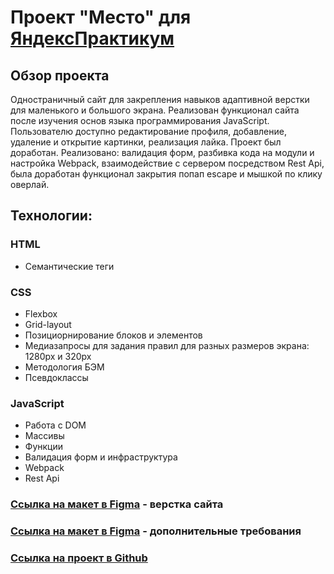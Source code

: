 # Проект "Место" для [ЯндексПрактикум](https://practicum.yandex.ru) 

## Обзор проекта
Одностраничный сайт для закрепления навыков адаптивной верстки для маленького и большого экрана.
Реализован функционал сайта после изучения основ языка программирования JavaScript.
Пользователю доступно редактирование профиля, добавление, удаление и открытие картинки, реализация лайка. 
Проект был доработан. 
Реализовано: валидация форм, разбивка кода на модули и настройка Webpack, взаимодействие с сервером посредством Rest Api, была доработан функционал закрытия попап escape и мышкой по клику оверлай.

## Технологии:
### HTML
* Семантические теги

### CSS
* Flexbox
* Grid-layout
* Позициорнирование блоков и элементов
* Медиазапросы для задания правил для разных размеров экрана: 1280рх и 320рх
* Методология БЭМ
* Псевдоклассы

### JavaScript
* Работа с DOM
* Массивы
* Функции
* Валидация форм и инфраструктура
* Webpack
* Rest Api

### [Ссылка на макет в Figma](https://www.figma.com/file/2cn9N9jSkmxD84oJik7xL7/JavaScript.-Sprint-4?node-id=0%3A1) - верстка сайта
### [Ссылка на макет в Figma](https://www.figma.com/file/PSdQFRHoxXJFs2FH8IXViF/JavaScript.-Sprint-9?node-id=109%3A75) - дополнительные требования
### [Ссылка на проект в Github](https://DenisKolokolchikov.github.io/mesto-project)
